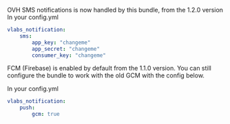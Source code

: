 OVH SMS notifications is now handled by this bundle, from the 1.2.0 version
In your config.yml
```yaml
vlabs_notification:
    sms:
        app_key: "changeme"
        app_secret: "changeme"
        consumer_key: "changeme"
```

FCM (Firebase) is enabled by default from the 1.1.0 version.
You can still configure the bundle to work with the old GCM with the config below.

In your config.yml
```yaml
vlabs_notification:
    push:
        gcm: true
```